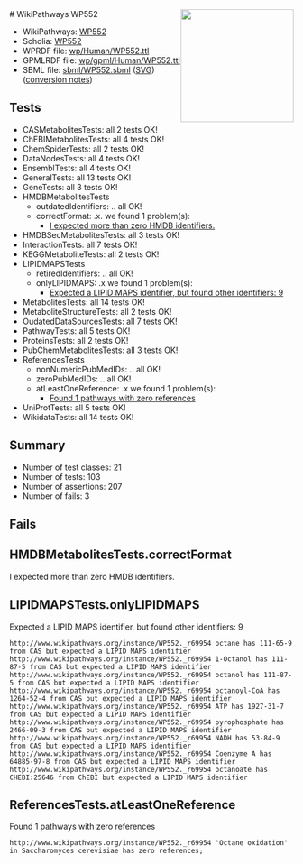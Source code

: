 <img style="float: right; width: 200px" src="../logo.png" />
# WikiPathways WP552

* WikiPathways: [WP552](https://identifiers.org/wikipathways:WP552)
* Scholia: [WP552](https://scholia.toolforge.org/wikipathways/WP552)
* WPRDF file: [wp/Human/WP552.ttl](../wp/Human/WP552.ttl)
* GPMLRDF file: [wp/gpml/Human/WP552.ttl](../wp/gpml/Human/WP552.ttl)
* SBML file: [sbml/WP552.sbml](../sbml/WP552.sbml) ([SVG](../sbml/WP552.svg)) ([conversion notes](../sbml/WP552.txt))

## Tests
* CASMetabolitesTests: all 2 tests OK!
* ChEBIMetabolitesTests: all 4 tests OK!
* ChemSpiderTests: all 2 tests OK!
* DataNodesTests: all 4 tests OK!
* EnsemblTests: all 4 tests OK!
* GeneralTests: all 13 tests OK!
* GeneTests: all 3 tests OK!
* HMDBMetabolitesTests
    * outdatedIdentifiers: .. all OK!
    * correctFormat: .x. we found 1 problem(s):
        * [I expected more than zero HMDB identifiers.](#ad154c1e)
* HMDBSecMetabolitesTests: all 3 tests OK!
* InteractionTests: all 7 tests OK!
* KEGGMetaboliteTests: all 2 tests OK!
* LIPIDMAPSTests
    * retiredIdentifiers: .. all OK!
    * onlyLIPIDMAPS: .x we found 1 problem(s):
        * [Expected a LIPID MAPS identifier, but found other identifiers: 9](#48cc60c0)
* MetabolitesTests: all 14 tests OK!
* MetaboliteStructureTests: all 2 tests OK!
* OudatedDataSourcesTests: all 7 tests OK!
* PathwayTests: all 5 tests OK!
* ProteinsTests: all 2 tests OK!
* PubChemMetabolitesTests: all 3 tests OK!
* ReferencesTests
    * nonNumericPubMedIDs: .. all OK!
    * zeroPubMedIDs: .. all OK!
    * atLeastOneReference: .x we found 1 problem(s):
        * [Found 1 pathways with zero references](#35eb778e)
* UniProtTests: all 5 tests OK!
* WikidataTests: all 14 tests OK!


## Summary

* Number of test classes: 21
* Number of tests: 103
* Number of assertions: 207
* Number of fails: 3

## Fails

<a name="ad154c1e" />

## HMDBMetabolitesTests.correctFormat

I expected more than zero HMDB identifiers.
<a name="48cc60c0" />

## LIPIDMAPSTests.onlyLIPIDMAPS

Expected a LIPID MAPS identifier, but found other identifiers: 9
```
http://www.wikipathways.org/instance/WP552._r69954 octane has 111-65-9 from CAS but expected a LIPID MAPS identifier
http://www.wikipathways.org/instance/WP552._r69954 1-Octanol has 111-87-5 from CAS but expected a LIPID MAPS identifier
http://www.wikipathways.org/instance/WP552._r69954 octanol has 111-87-5 from CAS but expected a LIPID MAPS identifier
http://www.wikipathways.org/instance/WP552._r69954 octanoyl-CoA has 1264-52-4 from CAS but expected a LIPID MAPS identifier
http://www.wikipathways.org/instance/WP552._r69954 ATP has 1927-31-7 from CAS but expected a LIPID MAPS identifier
http://www.wikipathways.org/instance/WP552._r69954 pyrophosphate has 2466-09-3 from CAS but expected a LIPID MAPS identifier
http://www.wikipathways.org/instance/WP552._r69954 NADH has 53-84-9 from CAS but expected a LIPID MAPS identifier
http://www.wikipathways.org/instance/WP552._r69954 Coenzyme A has 64885-97-8 from CAS but expected a LIPID MAPS identifier
http://www.wikipathways.org/instance/WP552._r69954 octanoate has CHEBI:25646 from ChEBI but expected a LIPID MAPS identifier
```

<a name="35eb778e" />

## ReferencesTests.atLeastOneReference

Found 1 pathways with zero references
```
http://www.wikipathways.org/instance/WP552._r69954 'Octane oxidation' in Saccharomyces cerevisiae has zero references; 
```

